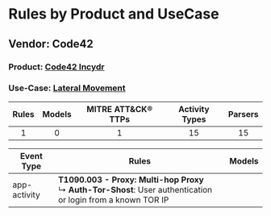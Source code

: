 Rules by Product and UseCase
============================
Vendor: Code42
--------------
### Product: [Code42 Incydr](../ds_code42_code42_incydr.md)
### Use-Case: [Lateral Movement](../../../../UseCases/uc_lateral_movement.md)

| Rules | Models | MITRE ATT&CK® TTPs | Activity Types | Parsers |
|:-----:|:------:|:------------------:|:--------------:|:-------:|
|   1   |   0    |         1          |       15       |   15    |

| Event Type   | Rules    | Models |
| ---- | ---- | ------ |
| app-activity | <b>T1090.003 - Proxy: Multi-hop Proxy</b><br> ↳ <b>Auth-Tor-Shost</b>: User authentication or login from a known TOR IP |        |